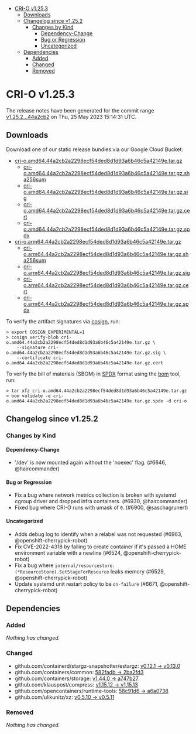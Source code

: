 - [CRI-O v1.25.3](#cri-o-v1253)
  - [Downloads](#downloads)
  - [Changelog since v1.25.2](#changelog-since-v1252)
    - [Changes by Kind](#changes-by-kind)
      - [Dependency-Change](#dependency-change)
      - [Bug or Regression](#bug-or-regression)
      - [Uncategorized](#uncategorized)
  - [Dependencies](#dependencies)
    - [Added](#added)
    - [Changed](#changed)
    - [Removed](#removed)

# CRI-O v1.25.3

The release notes have been generated for the commit range
[v1.25.2...44a2cb2](https://github.com/cri-o/cri-o/compare/v1.25.2...44a2cb2a2298ecf54ded8d1d93a6b46c5a42149e) on Thu, 25 May 2023 15:14:31 UTC.

## Downloads

Download one of our static release bundles via our Google Cloud Bucket:

- [cri-o.amd64.44a2cb2a2298ecf54ded8d1d93a6b46c5a42149e.tar.gz](https://storage.googleapis.com/cri-o/artifacts/cri-o.amd64.44a2cb2a2298ecf54ded8d1d93a6b46c5a42149e.tar.gz)
  - [cri-o.amd64.44a2cb2a2298ecf54ded8d1d93a6b46c5a42149e.tar.gz.sha256sum](https://storage.googleapis.com/cri-o/artifacts/cri-o.amd64.44a2cb2a2298ecf54ded8d1d93a6b46c5a42149e.tar.gz.sha256sum)
  - [cri-o.amd64.44a2cb2a2298ecf54ded8d1d93a6b46c5a42149e.tar.gz.sig](https://storage.googleapis.com/cri-o/artifacts/cri-o.amd64.44a2cb2a2298ecf54ded8d1d93a6b46c5a42149e.tar.gz.sig)
  - [cri-o.amd64.44a2cb2a2298ecf54ded8d1d93a6b46c5a42149e.tar.gz.cert](https://storage.googleapis.com/cri-o/artifacts/cri-o.amd64.44a2cb2a2298ecf54ded8d1d93a6b46c5a42149e.tar.gz.cert)
  - [cri-o.amd64.44a2cb2a2298ecf54ded8d1d93a6b46c5a42149e.tar.gz.spdx](https://storage.googleapis.com/cri-o/artifacts/cri-o.amd64.44a2cb2a2298ecf54ded8d1d93a6b46c5a42149e.tar.gz.spdx)
- [cri-o.arm64.44a2cb2a2298ecf54ded8d1d93a6b46c5a42149e.tar.gz](https://storage.googleapis.com/cri-o/artifacts/cri-o.arm64.44a2cb2a2298ecf54ded8d1d93a6b46c5a42149e.tar.gz)
  - [cri-o.arm64.44a2cb2a2298ecf54ded8d1d93a6b46c5a42149e.tar.gz.sha256sum](https://storage.googleapis.com/cri-o/artifacts/cri-o.arm64.44a2cb2a2298ecf54ded8d1d93a6b46c5a42149e.tar.gz.sha256sum)
  - [cri-o.arm64.44a2cb2a2298ecf54ded8d1d93a6b46c5a42149e.tar.gz.sig](https://storage.googleapis.com/cri-o/artifacts/cri-o.arm64.44a2cb2a2298ecf54ded8d1d93a6b46c5a42149e.tar.gz.sig)
  - [cri-o.arm64.44a2cb2a2298ecf54ded8d1d93a6b46c5a42149e.tar.gz.cert](https://storage.googleapis.com/cri-o/artifacts/cri-o.arm64.44a2cb2a2298ecf54ded8d1d93a6b46c5a42149e.tar.gz.cert)
  - [cri-o.arm64.44a2cb2a2298ecf54ded8d1d93a6b46c5a42149e.tar.gz.spdx](https://storage.googleapis.com/cri-o/artifacts/cri-o.arm64.44a2cb2a2298ecf54ded8d1d93a6b46c5a42149e.tar.gz.spdx)

To verify the artifact signatures via [cosign](https://github.com/sigstore/cosign), run:

```console
> export COSIGN_EXPERIMENTAL=1
> cosign verify-blob cri-o.amd64.44a2cb2a2298ecf54ded8d1d93a6b46c5a42149e.tar.gz \
    --signature cri-o.amd64.44a2cb2a2298ecf54ded8d1d93a6b46c5a42149e.tar.gz.sig \
    --certificate cri-o.amd64.44a2cb2a2298ecf54ded8d1d93a6b46c5a42149e.tar.gz.cert
```

To verify the bill of materials (SBOM) in [SPDX](https://spdx.org) format using the [bom](https://sigs.k8s.io/bom) tool, run:

```console
> tar xfz cri-o.amd64.44a2cb2a2298ecf54ded8d1d93a6b46c5a42149e.tar.gz
> bom validate -e cri-o.amd64.44a2cb2a2298ecf54ded8d1d93a6b46c5a42149e.tar.gz.spdx -d cri-o
```

## Changelog since v1.25.2

### Changes by Kind

#### Dependency-Change
 - '/dev' is now mounted again without the 'noexec' flag. (#6646, @haircommander)

#### Bug or Regression
 - Fix a bug where network metrics collection is broken with systemd cgroup driver and dropped infra containers. (#6930, @haircommander)
 - Fixed bug where CRI-O runs with umask of `0`. (#6900, @saschagrunert)

#### Uncategorized
 - Adds debug log to identify when a relabel was not requested (#6963, @openshift-cherrypick-robot)
 - Fix CVE-2022-4318 by failing to create container if it's passed a HOME environment variable with a newline (#6524, @openshift-cherrypick-robot)
 - Fix a bug where `internal/resourcestore.(*ResourceStore).SetStageForResource` leaks memory (#6529, @openshift-cherrypick-robot)
 - Update systemd unit restart policy to be `on-failure` (#6671, @openshift-cherrypick-robot)

## Dependencies

### Added
_Nothing has changed._

### Changed
- github.com/containerd/stargz-snapshotter/estargz: [v0.12.1 → v0.13.0](https://github.com/containerd/stargz-snapshotter/estargz/compare/v0.12.1...v0.13.0)
- github.com/containers/common: [582fadb → 2ba2fd3](https://github.com/containers/common/compare/582fadb...2ba2fd3)
- github.com/containers/storage: [v1.44.0 → a747b27](https://github.com/containers/storage/compare/v1.44.0...a747b27)
- github.com/klauspost/compress: [v1.15.12 → v1.15.13](https://github.com/klauspost/compress/compare/v1.15.12...v1.15.13)
- github.com/opencontainers/runtime-tools: [58c91d6 → a6a0738](https://github.com/opencontainers/runtime-tools/compare/58c91d6...a6a0738)
- github.com/ulikunitz/xz: [v0.5.10 → v0.5.11](https://github.com/ulikunitz/xz/compare/v0.5.10...v0.5.11)

### Removed
_Nothing has changed._
